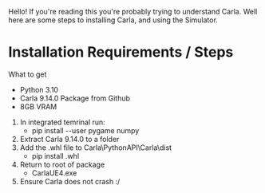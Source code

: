 Hello!
If you're reading this you're probably trying to understand Carla. Well here are some steps to installing Carla, and using the Simulator.

# Installation Requirements / Steps
What to get
- Python 3.10
- Carla 9.14.0 Package from Github
- 8GB VRAM

1. In integrated temrinal run: 
    - pip install --user pygame numpy
2. Extract Carla 9.14.0 to a folder
3. Add the .whl file to Carla\PythonAPI\Carla\dist
    - pip install <wheel-file-name>.whl
4. Return to root of package 
    -  CarlaUE4.exe
5. Ensure Carla does not crash :/